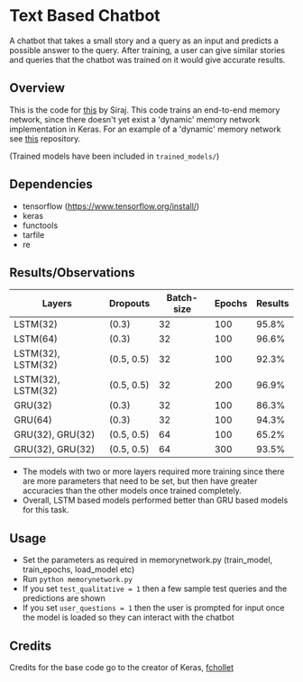 # Text Based Chatbot

A chatbot that takes a small story and a query as an input and predicts a possible answer to the query. After training, a user can give similar stories and queries that the chatbot was trained on it would give accurate results. 

## Overview

This is the code for [this](https://youtu.be/t5qgjJIBy9g) by Siraj. This code trains an end-to-end memory network, since there doesn't yet exist a 'dynamic' memory network implementation in Keras. For an example of a 'dynamic' memory network see [this](https://github.com/ethancaballero/Improved-Dynamic-Memory-Networks-DMN-plus) repository. 

(Trained models have been included in `trained_models/`)

## Dependencies

* tensorflow (https://www.tensorflow.org/install/)
* keras
* functools
* tarfile
* re

## Results/Observations

|Layers 						|Dropouts			|Batch-size	| Epochs 	|Results	|
| ----------------------------- | ----------------- | --------- | --------- | --------- |
|LSTM(32)						|(0.3)				|32			|100		|95.8%		|
|LSTM(64)						|(0.3)				|32			|100		|96.6%		|
|LSTM(32), LSTM(32)				|(0.5, 0.5)			|32			|100		|92.3%		|
|LSTM(32), LSTM(32)				|(0.5, 0.5)			|32			|200		|96.9%		|
|GRU(32)						|(0.3)				|32			|100		|86.3%		|
|GRU(64)						|(0.3)				|32			|100		|94.3%		|
|GRU(32), GRU(32)				|(0.5, 0.5)			|64			|100		|65.2%		|
|GRU(32), GRU(32)				|(0.5, 0.5)			|64			|300		|93.5%		|

* The models with two or more layers required more training since there are more parameters that need to be set, but then have greater accuracies than the other models once trained completely.
* Overall, LSTM based models performed better than GRU based models for this task.

## Usage

* Set the parameters as required in memorynetwork.py (train_model, train_epochs, load_model etc)
* Run `python memorynetwork.py`
* If you set `test_qualitative = 1` then a few sample test queries and the predictions are shown
* If you set `user_questions = 1` then the user is prompted for input once the model is loaded so they can interact with the chatbot

## Credits

Credits for the base code go to the creator of Keras, [fchollet](https://github.com/fchollet/keras/blob/master/examples/babi_memnn.py)

